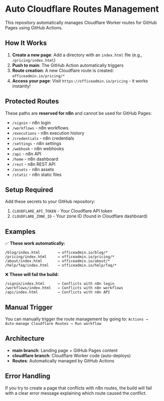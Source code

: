 # Auto Cloudflare Routes Management

This repository automatically manages Cloudflare Worker routes for GitHub Pages using GitHub Actions.

## How It Works

1. **Create a new page**: Add a directory with an `index.html` file (e.g., `/pricing/index.html`)
2. **Push to main**: The GitHub Action automatically triggers
3. **Route creation**: A new Cloudflare route is created: `officeadmin.io/pricing/*`
4. **Access your page**: Visit `https://officeadmin.io/pricing` - it works instantly!

## Protected Routes

These paths are **reserved for n8n** and cannot be used for GitHub Pages:

- `/signin` - n8n login
- `/workflows` - n8n workflows
- `/executions` - n8n execution history  
- `/credentials` - n8n credentials
- `/settings` - n8n settings
- `/webhook` - n8n webhooks
- `/api` - n8n API
- `/home` - n8n dashboard
- `/rest` - n8n REST API
- `/assets` - n8n assets
- `/static` - n8n static files

## Setup Required

Add these secrets to your GitHub repository:

1. `CLOUDFLARE_API_TOKEN` - Your Cloudflare API token
2. `CLOUDFLARE_ZONE_ID` - Your zone ID (found in Cloudflare dashboard)

## Examples

✅ **These work automatically:**
```
/blog/index.html        → officeadmin.io/blog/*
/pricing/index.html     → officeadmin.io/pricing/*
/about/index.html       → officeadmin.io/about/*
/help/faq/index.html    → officeadmin.io/help/faq/*
```

❌ **These will fail the build:**
```
/signin/index.html      → Conflicts with n8n login
/workflows/index.html   → Conflicts with n8n workflows
/api/index.html         → Conflicts with n8n API
```

## Manual Trigger

You can manually trigger the route management by going to:
`Actions → Auto-manage Cloudflare Routes → Run workflow`

## Architecture

- **main branch**: Landing page + GitHub Pages content
- **cloudflare branch**: Cloudflare Worker code (auto-deploys)
- **Routes**: Automatically managed by GitHub Actions

## Error Handling

If you try to create a page that conflicts with n8n routes, the build will fail with a clear error message explaining which route caused the conflict.